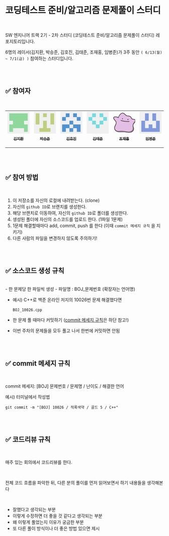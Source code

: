 # 코딩테스트 준비/알고리즘 문제풀이 스터디

<br />

SW 엔지니어 트랙 2기 - 2차 스터디 (코딩테스트 준비/알고리즘 문제풀이 스터디) 레포지토리입니다.

6명의 레이서(김지환, 박승준, 김호진, 김태준, 조재홍, 임병준)가 3주 동안 `( 6/13(월) ~ 7/1(금) )` 참여하는 스터디입니다.

<br />
<br />

## ✅ 참여자

<br />
<table>
  <tr>
    <td align="center">
        <a href="https://github.com/shinbian11" >
            <img src="./img/shinbian11.png"  width="100px;" alt="김지환"/><br />
            <sub>
                <b>김지환</b><br>
            </sub>
        </a>
        <br />
    </td>
    <td align="center">
        <a href="https://github.com/tmdeksdl" >
            <img src="./img/tmdeksdl.png"  width="100px;" alt="박승준"/><br />
            <sub>
                <b>박승준</b><br>
            </sub>
        </a>
        <br />
    </td>
   <td align="center">
        <a href="https://github.com/hovelopin" >
            <img src="./img/hovelopin.png"  width="100px;" alt="김호진"/><br />
            <sub>
                <b>김호진</b><br>
            </sub>
        </a>
        <br />
    </td>
    <td align="center">
        <a href="https://github.com/MadDawgs" >
            <img src="./img/MadDawgs.png"  width="100px;" alt="김태준"/><br />
            <sub>
                <b>김태준</b><br>
            </sub>
        </a>
        <br />
    </td>
    <td align="center">
        <a href="https://github.com/hong1995" >
            <img src="./img/hong1995.png"  width="100px;" alt="조재홍"/><br />
            <sub>
                <b>조재홍</b><br>
            </sub>
        </a>
        <br />
    </td>
    <td align="center">
        <a href="https://github.com/dnjwm8612" >
            <img src="./img/dnjwm8612.png"  width="100px;" alt="임병준"/><br />
            <sub>
                <b>임병준</b><br>
            </sub>
        </a>
        <br />
    </td>
   </tr>
</table>

<br />
<br />

## ✅ 참여 방법

<br />

1. 이 저장소를 자신의 로컬에 내려받는다. (clone)
2. 자신의 `github ID`로 브랜치를 생성한다.
3. 해당 브랜치로 이동하여, 자신의 `github ID`로 폴더를 생성한다.
4. 생성된 폴더에 자신의 소스코드를 업로드 한다. (1파일 1문제)
5. 1문제 해결할때마다 add, commit, push 를 한다 (이때 `commit 메세지 규칙` 을 지키기)
6. 다른 사람의 파일을 변경하지 않도록 주의하기!

<br />
<br />

## ✅ 소스코드 생성 규칙

<br />
- 한 문제당 한 파일씩 생성
- 파일명 : BOJ_문제번호 (확장자는 언어명)

- 예시) C++로 백준 온라인 저지의 10026번 문제 해결했다면

  ```
  BOJ_10026.cpp
  ```

- 한 문제 풀 때마다 커밋하기 ([commit 메세지 규칙](https://github.com/shinbian11/Algorithm_Study_forThreeWeeks#-commit-%EB%A9%94%EC%84%B8%EC%A7%80-%EA%B7%9C%EC%B9%99)은 하단 참고!)
- 이번 주차의 문제들을 모두 풀고 나서 한번에 커밋하면 안됨

<br />
<br />

## ✅ commit 메세지 규칙

<br />

commit 메세지: [BOJ] 문제번호 / 문제명 / 난이도 / 해결한 언어

예시) 터미널에서 작성법

`git commit -m "[BOJ] 10026 / 적록색약 / 골드 5 / C++"`

<br />
<br />

## ✅ 코드리뷰 규칙

<br />

매주 있는 회의에서 코드리뷰를 한다.

<br />

전체 코드 흐름을 파악한 뒤, 다른 분의 풀이를 먼저 읽어보면서 하기 내용들을 생각해본다

<br/>

- 잘했다고 생각되는 부분
- 이렇게 수정하면 더 좋을 것 같다고 생각되는 부분
- 왜 이렇게 풀었는지 이유가 궁금한 부분
- 또 다른 풀이 방식이나 더 좋은 방법 있으면 제시
